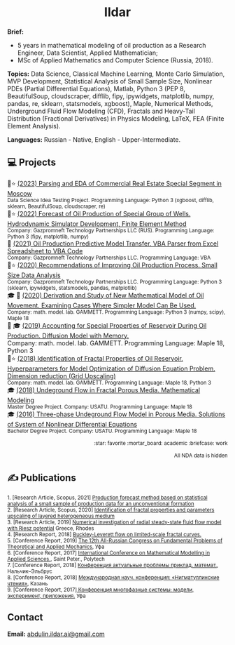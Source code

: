 <h1 align="center">Ildar</h1>

**Brief:** 
* 5 years in mathematical modeling of oil production as a Research Engineer, Data Scientist, Applied Mathematician;  
* MSc of Applied Mathematics and Computer Science (Russia, 2018).


**Topics:** Data Science, Classical Machine Learning, Monte Carlo Simulation, MVP Development, Statistical Analysis of Small Sample Size, Nonlinear PDEs (Partial Differential Equations), Matlab, Python 3 (PEP 8, BeautifulSoup, cloudscraper, difflib, fipy, ipywidgets, matplotlib, numpy, pandas, re, sklearn, statsmodels, xgboost), Maple, Numerical Methods, Underground Fluid Flow Modeling (CFD), Fractals and Heavy-Tail Distribution (Fractional Derivatives) in Physics Modeling, LaTeX, FEA (Finite Element Analysis).


**Languages:** Russian - Native, English - Upper-Intermediate.


## :computer: Projects 

:briefcase::star: [(2023) Parsing and EDA of Commercial Real Estate Special Segment in Moscow](https://github.com/ResearchMachine/commercial-project-ml-mvp-insight-in-real-estate-moscow)  
<sub>Data Science Idea Testing Project. Programming Language: Python 3 (xgboost, difflib, sklearn, BeautifulSoup, cloudscraper, re)</sub>  
:briefcase::star: [(2022) Forecast of Oil Production of Special Group of Wells. Hydrodynamic Simulator Development, Finite Element Method](https://github.com/ResearchMachine/commercial-project-hydrodynamic-in-predictive-complex)  
<sub>Company: Gazpromneft Technology Partnerships LLC (RUS). Programming Language: Python 3 (fipy, matplotlib, numpy)</sub>  
:briefcase: [(2021) Oil Production Predictive Model Transfer. VBA Parser from Excel Spreadsheet to VBA Code](https://github.com/ResearchMachine/commercial-project-parcing-of-predictive-complex)  
<sub>Company: Gazpromneft Technology Partnerships LLC. Programming Language: VBA </sub>  
:briefcase::star: [(2020) Recommendations of Improving Oil Production Process. Small Size Data Analysis](https://github.com/ResearchMachine/commercial-project-small-oil-data-analysis)  
<sub>Company: Gazpromneft Technology Partnerships LLC. Programming Language: Python 3 (sklearn, ipywidgets, statsmodels, pandas, matplotlib)</sub>  
:mortar_board: :briefcase: [(2020) Derivation and Study of New Mathematical Model of Oil Movement. Examining Cases Where Simpler Model Can Be Used.](https://github.com/ResearchMachine/work-project-fractal-derivative-compare-power-law-buckley-leverett-flow)  
<sub>Company: math. model. lab. GAMMETT. Programming Language: Python 3 (numpy, scipy), Maple 18</sub>  
:briefcase: :mortar_board: [(2019) Accounting for Special Properties of Reservoir During Oil Production. Diffusion Model with Memory. ](https://github.com/ResearchMachine/work-project-radial-fractial-derivative-numerical-scheme)  
<subb>Company: math. model. lab. GAMMETT. Programming Language: Maple 18, Python 3 </sub>  
:briefcase::star: [(2018) Identification of Fractal Properties of Oil Reservoir. Hyperparameters for Model Optimization of Diffusion Equation Problem. Dimension reduction (Grid Upscaling)](https://github.com/ResearchMachine/work-project-fractal-property-identification)  
<sub>Company: math. model. lab. GAMMETT. Programming Language: Maple 18, Python 3 </sub>  
:mortar_board: [(2018) Undeground Flow in Fractal Porous Media. Mathematical Modeling](https://github.com/ResearchMachine/master-degree-diploma-project-fractal-undeground-flow-modeling)  
<sub>Master Degree Project. Company: USATU. Programming Language: Maple 18 </sub>  
:mortar_board: [(2016) Three-phase Undeground Flow Model in Porous Media. Solutions of System of Nonlinear Differential Equations](https://github.com/ResearchMachine/bachelor-diploma-project-exact-solution-3phase-buckley-leverett-flow/tree/main)  
<sub>Bachelor Degree Project. Company: USATU. Programming Language: Maple 18 </sub>  

<p align="right"><sub>:star: favorite :mortar_board: academic :briefcase: work</sub> </p>
<p align="right"><sub>All NDA data is hidden</sub> </p>


## ✍️ Publications 
<sub>1. [Research Article, Scopus, 2021] [Production forecast method based on statistical analysis of a small sample of production data for an unconventional formation](https://onepetro.org/OIJ/article-abstract/2021/09/76/471866/Production-forecast-method-based-on-statistical?redirectedFrom=fulltext)  </sub>  
<sub>2. [Research Article, Scopus, 2020] [Identification of fractal properties and parameters
upscaling of layered heterogeneous medium](https://onepetro.org/OIJ/article-abstract/2020/01/46/187383/Identification-of-fractal-properties-and?redirectedFrom=fulltext)</sub>  
<sub>3. [Research Article, 2019] [Numerical investigation of radial steady-state fluid flow model with Riesz potential](https://www.researchgate.net/publication/347176340_Numerical_investigation_of_radial_steady-state_fluid_flow_model_with_Riesz_potential) Greece, Rhodes</sub>    
<sub>4. [Research Report, 2018] [Buckley-Leverett flow on limited-scale fractal curves.](https://drive.google.com/file/d/1hLrADL_Dlk3CTJo4hXmmZqamXgYGGhHA/view)</sub>    
<sub>5. [Conference Report, 2019] [The 12th All-Russian Congress on Fundamental Problems of Theoretical and Applied Mechanics](https://www.imsp.ru/en/node/377), Уфа</sub>    
<sub>6. [Conference Report, 2017] [International Conference on Mathematical Modelling in Applied Sciences.](https://www.mathnet.ru/php/conference.phtml?confid=998&option_lang=eng), Saint Peter., Polytech</sub>  
<sub>7. [Conference Report, 2018] [Конференция актуальные проблемы приклад. математ.](http://niipma.ru/wp-content/uploads/2019/03/Programma-konferentsii-1.pdf), Нальчик–Эльбрус</sub>    
<sub>8. [Conference Report, 2018] [Международная науч. конференция: «Нигматуллинские чтения»](https://www.elibrary.ru/item.asp?id=36770999), Казань</sub>      
<sub>9. [Conference Report, 2017][ Конференция многофазные системы: модели, эксперимент, приложения.](https://www.elibrary.ru/item.asp?id=30054752) Уфа</sub> 



<!--
Эмодзи https://gist.github.com/rxaviers/7360908
-->



## Contact
**Email:** abdulin.ildar.ai@gmail.com  

